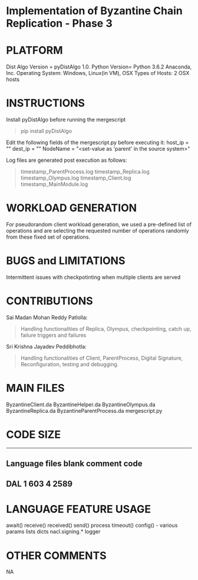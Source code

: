 # Implementation of Byzantine Chain Replication - Phase 3

# PLATFORM
Dist Algo Version = pyDistAlgo 1.0.
Python Version= Python 3.6.2 Anaconda, Inc.
Operating System: Windows, Linux(in VM), OSX
Types of Hosts: 2 OSX hosts


# INSTRUCTIONS
Install pyDistAlgo before running the mergescript
>pip install pyDistAlgo

Edit the following fields of the mergescript.py before executing it:
	host_ip = "<enter source  ip>"
	dest_ip = "<enter destination ip>"
	NodeName = "<set-value as 'parent' in the source system>"

Log files are generated post execution as follows:
> timestamp_ParentProcess.log
> timestamp_Replica.log
> timestamp_Olympus.log
> timestamp_Client.log
> timestamp_MainModule.log


# WORKLOAD GENERATION
For pseudorandom client workload generation, we used a pre-defined list of operations and are selecting the requested number of operations randomly from these fixed set of operations.


# BUGS and LIMITATIONS
Intermittent issues with checkpotinting when multiple clients are served


# CONTRIBUTIONS
Sai Madan Mohan Reddy Patlolla: 
>Handling functionalities of Replica, Olympus, checkpointing, catch up, failure triggers and failures

Sri Krishna Jayadev Peddibhotla:
>Handling functionalities of Client, ParentProcess, Digital Signature, Reconfiguration, testing and debugging. 


# MAIN FILES
ByzantineClient.da
ByzantineHelper.da
ByzantineOlympus.da
ByzantineReplica.da
ByzantineParentProcess.da
mergescript.py


# CODE SIZE
-------------------------------------------------------------------------------
Language                     files          blank        comment           code
-------------------------------------------------------------------------------
DAL                              1            603              4           2589
-------------------------------------------------------------------------------


# LANGUAGE FEATURE USAGE
await()
receive()
received()
send()
process
timeout()
config() - various params
lists
dicts
nacl.signing.*
logger


# OTHER COMMENTS
NA